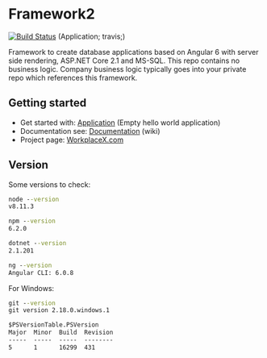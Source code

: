 # Framework2

[![Build Status](https://travis-ci.org/WorkplaceX/Application.svg?branch=master)](https://travis-ci.org/WorkplaceX/Application)
(Application; travis;)

Framework to create database applications based on Angular 6 with server side rendering, ASP.NET Core 2.1 and MS-SQL. This repo contains no business logic. Company business logic typically goes into your private repo which references this framework.

## Getting started

* Get started with: [Application](https://github.com/WorkplaceX/Application) (Empty hello world application)
* Documentation see: [Documentation](https://github.com/WorkplaceX/Framework/wiki) (wiki)
* Project page: [WorkplaceX.com](http://workplacex.com)

## Version

Some versions to check:
```cmd
node --version
v8.11.3

npm --version
6.2.0

dotnet --version
2.1.201

ng --version
Angular CLI: 6.0.8
```

For Windows:
```cmd
git --version
git version 2.18.0.windows.1

$PSVersionTable.PSVersion
Major  Minor  Build  Revision
-----  -----  -----  --------
5      1      16299  431
```
